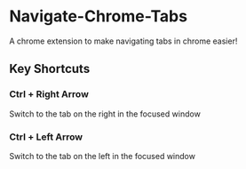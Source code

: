 # Navigate-Chrome-Tabs

A chrome extension to make navigating tabs in chrome easier!

## Key Shortcuts

### Ctrl + Right Arrow

Switch to the tab on the right in the focused window

### Ctrl + Left Arrow

Switch to the tab on the left in the focused window
